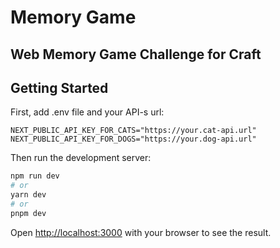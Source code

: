 # Memory Game

## Web Memory Game Challenge for Craft

## Getting Started

First, add .env file and your API-s url:

`NEXT_PUBLIC_API_KEY_FOR_CATS="https://your.cat-api.url"`
`NEXT_PUBLIC_API_KEY_FOR_DOGS="https://your.dog-api.url"`

Then run the development server:

```bash
npm run dev
# or
yarn dev
# or
pnpm dev
```

Open [http://localhost:3000](http://localhost:3000) with your browser to see the result.
